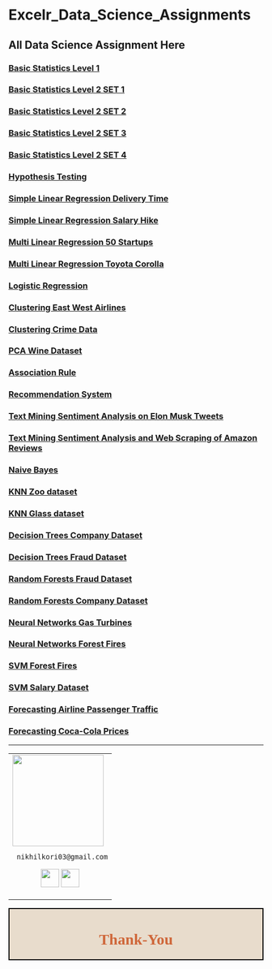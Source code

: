 # Excelr_Data_Science_Assignments

## All Data Science Assignment Here

### [Basic Statistics Level 1](https://github.com/Nikhilkori03/Assignment-Basic-Stats-Level1)

### [Basic Statistics Level 2 SET 1](https://github.com/Nikhilkori03/Assignment_2_Set_1)

### [Basic Statistics Level 2 SET 2](https://github.com/Nikhilkori03/Assignment_2_Set_2)

### [Basic Statistics Level 2 SET 3](https://github.com/Nikhilkori03/Assignment_2_Set_3)

### [Basic Statistics Level 2 SET 4](https://github.com/Nikhilkori03/Assignment_-2_Set_4)

### [Hypothesis Testing](https://github.com/Nikhilkori03/Assignment_Hypothesis_test)

### [Simple Linear Regression Delivery Time](https://github.com/Nikhilkori03/Simple_Linear_Regression_1)

### [Simple Linear Regression Salary Hike](https://github.com/Nikhilkori03/Simple_Linear_regression_2)

### [Multi Linear Regression 50 Startups](https://github.com/Nikhilkori03/Assignment_Multi_linear_Regression_1)

### [Multi Linear Regression Toyota Corolla](https://github.com/Nikhilkori03/Assignment_Multi_linear_regression_2)

### [Logistic Regression](https://github.com/Nikhilkori03/Assignment_Logistic_Regression)

### [Clustering East West Airlines](https://github.com/Nikhilkori03/Assignment_East-West_Airlines)

### [Clustering Crime Data](https://github.com/Nikhilkori03/Assignment_Crime_data_Clustering)

### [PCA Wine Dataset](https://github.com/Nikhilkori03/Assignment_PCA_Wine_Dataset)

### [Association Rule](https://github.com/Nikhilkori03/Assignment_Association_Rules)

### [Recommendation System](https://github.com/Nikhilkori03/Assignment_Recommendation_System_Books)

### [Text Mining Sentiment Analysis on Elon Musk Tweets](https://github.com/Nikhilkori03/Sentiment_Analysis_on_-Elon_musk_Tweets)

### [Text Mining Sentiment Analysis and Web Scraping of Amazon Reviews](https://github.com/Nikhilkori03/Assignment_Web_Scraping_Emotion_Mining)

### [Naive Bayes](https://github.com/Nikhilkori03/Assignment_Naive_Bayes_Salary_dataset)

### [KNN Zoo dataset](https://github.com/Nikhilkori03/Assignment_KNN_Zoo)

### [KNN Glass dataset](https://github.com/Nikhilkori03/Assignment_KNN_Glass)

### [Decision Trees Company Dataset](https://github.com/Nikhilkori03/Assignment_Decision_Tree_1)

### [Decision Trees Fraud Dataset](https://github.com/Nikhilkori03/Assignment_Decision_Tree_2)

### [Random Forests Fraud Dataset](https://github.com/Nikhilkori03/Assignment_Random_Forest_1)

### [Random Forests Company Dataset](https://github.com/Nikhilkori03/Assignment_Random_Forest_2)

### [Neural Networks Gas Turbines](https://github.com/Nikhilkori03/Neural_Network_Regression_Gas_Turbines)

### [Neural Networks Forest Fires](https://github.com/Nikhilkori03/Neural_Networks_Forest_Fire_Classification)

### [SVM Forest Fires](https://github.com/Nikhilkori03/Assignment_SVM_Forest_Fire_Prediction)

### [SVM Salary Dataset](https://github.com/Nikhilkori03/Assignment_SVM_Salary_Dataset)

### [Forecasting Airline Passenger Traffic](https://github.com/Nikhilkori03/Forecasting_Airline_Passengers_Traffic)

### [Forecasting Coca-Cola Prices](https://github.com/Nikhilkori03/Forecasting_CocaCola_prices.)

___


<table>
<tr>
<td>
     <img src="https://avatars.githubusercontent.com/u/152955475?s=400&u=a4c92fe2b757b82173b9469b771153177034a7ab&v=4" width="180"/>
     
     nikhilkori03@gmail.com

<p align="center">
<a href = "https://github.com/Nikhilkori03"><img src = "http://www.iconninja.com/files/241/825/211/round-collaboration-social-github-code-circle-network-icon.svg" width="36" height = "36"/></a>
<a href = "https://www.linkedin.com/in/nikhil-kori-31664a2a3//"><img src = "http://www.iconninja.com/files/863/607/751/network-linkedin-social-connection-circular-circle-media-icon.svg" width="36" height="36"/></a>
</p>
</td>
</tr> 
  </table>


<div style="display:fill;
            border-radius: false;
            border-style: solid;
            border-color:#000000;
            border-style: false;
            border-width: 2px;
            color:#CF673A;
            font-size:15px;
            font-family: Georgia;
            background-color:#E8DCCC;
            text-align:center;
            letter-spacing:0.1px;
            padding: 0.1em;">

# Thank-You
